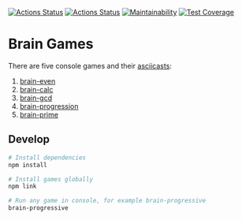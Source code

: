 [![Actions Status](https://github.com/juliaovod/frontend-project-lvl1/actions/workflows/hexlet-check.yml/badge.svg)](https://github.com/juliaovod/frontend-project-lvl1/actions/workflows/hexlet-check.yml)
[![Actions Status](https://github.com/juliaovod/frontend-project-lvl1/actions/workflows/nodejs-ci.yml/badge.svg)](https://github.com/juliaovod/frontend-project-lvl1/actions/workflows/nodejs-ci.yml)
[![Maintainability](https://api.codeclimate.com/v1/badges/87d34933022a6037d5dd/maintainability)](https://codeclimate.com/github/juliaovod/frontend-project-lvl1/maintainability)
[![Test Coverage](https://api.codeclimate.com/v1/badges/87d34933022a6037d5dd/test_coverage)](https://codeclimate.com/github/juliaovod/frontend-project-lvl1/test_coverage)

# Brain Games

There are five console games and their [asciicasts](https://asciinema.org/):

1. [brain-even](https://asciinema.org/a/qbCbMk8L9jQn7mDKnbzBh8bBM)
2. [brain-calc](https://asciinema.org/a/lrfZmDnXsC1gR0KVY43vWa8Iz)
3. [brain-gcd](https://asciinema.org/a/Lh80Pxo2iFWxoHXXxCivrUVfF)
4. [brain-progression](https://asciinema.org/a/247dPdhm4ew4AQFVacJWBBNxS)
5. [brain-prime](https://asciinema.org/a/I0M6ONGYfcFGgk7NBW9I8NsOB)

## Develop

```bash
# Install dependencies
npm install

# Install games globally
npm link

# Run any game in console, for example brain-progressive
brain-progressive
```
